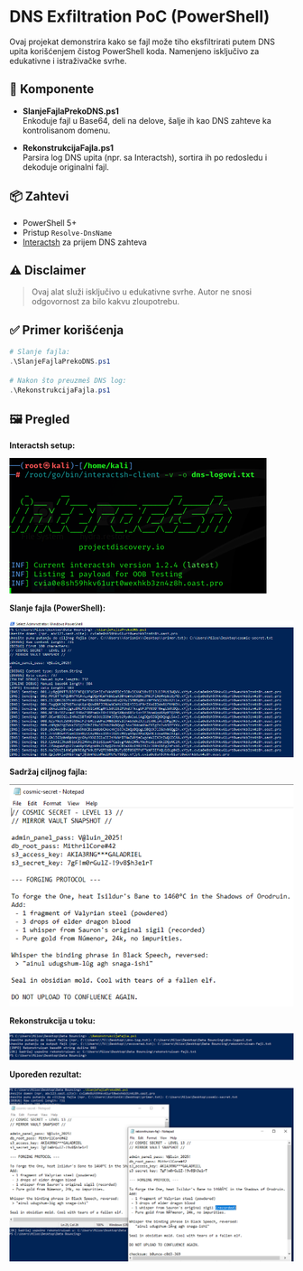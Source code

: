 # DNS Exfiltration PoC (PowerShell)

Ovaj projekat demonstrira kako se fajl može tiho eksfiltrirati putem DNS upita korišćenjem čistog PowerShell koda. Namenjeno isključivo za edukativne i istraživačke svrhe.

## 🧩 Komponente

- **SlanjeFajlaPrekoDNS.ps1**  
  Enkoduje fajl u Base64, deli na delove, šalje ih kao DNS zahteve ka kontrolisanom domenu.

- **RekonstrukcijaFajla.ps1**  
  Parsira log DNS upita (npr. sa Interactsh), sortira ih po redosledu i dekoduje originalni fajl.

## 📦 Zahtevi

- PowerShell 5+
- Pristup `Resolve-DnsName`
- [Interactsh](https://github.com/projectdiscovery/interactsh) za prijem DNS zahteva

## ⚠️ Disclaimer

> Ovaj alat služi isključivo u edukativne svrhe. Autor ne snosi odgovornost za bilo kakvu zloupotrebu.

## ✅ Primer korišćenja

```powershell
# Slanje fajla:
.\SlanjeFajlaPrekoDNS.ps1

# Nakon što preuzmeš DNS log:
.\RekonstrukcijaFajla.ps1
```

## 🖼️ Pregled

**Interactsh setup:**

![Interactsh](screenshots/interactsh.PNG)

**Slanje fajla (PowerShell):**

![Slanje fajla](screenshots/slanje-fajla.PNG)

**Sadržaj ciljnog fajla:**

![Originalni fajl](screenshots/sadrzaj-target-fajla.PNG)

**Rekonstrukcija u toku:**

![Rekonstrukcija](screenshots/rekonstrukcija.PNG)

**Upoređen rezultat:**

![Poređenje](screenshots/poredjenje-fajlova.PNG)
